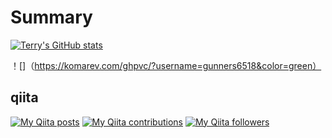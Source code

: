 # Summary
[![Terry's GitHub stats](https://github-readme-stats.vercel.app/api?username=gunners6518)](https://github.com/anuraghazra/github-readme-stats)

！[]（https://komarev.com/ghpvc/?username=gunners6518&color=green）
## qiita
[![My Qiita posts](https://qiita-badge.apiapi.app/s/terry_6518/posts.svg)](http://qiita.com/terry_6518)
[![My Qiita contributions](https://qiita-badge.apiapi.app/s/terry_6518/contributions.svg)](http://qiita.com/terry_6518)
[![My Qiita followers](https://qiita-badge.apiapi.app/s/terry_6518/followers.svg)](http://qiita.com/terry_6518)









